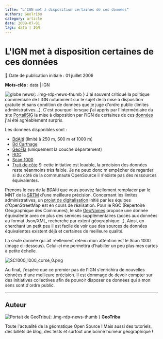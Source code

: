 ```yaml
---
title: "L'IGN met à disposition certaines de ces données"
authors: GeoTribu
category: article
date: 2009-07-01
tags: data | IGN
---
```


# L'IGN met à disposition certaines de ces données


:calendar: Date de publication initiale : 01 juillet 2009

**Mots-clés :** data | IGN


![globe news](https://cdn.geotribu.fr/img/internal/icons-rdp-news/world.png){: .img-rdp-news-thumb } J'ai souvent critiqué la politique commerciale de l'IGN notamment sur le sujet de la mise à disposition gratuite et sans condition de données que je juge d'ordre public (limites administratives...). C'est pourquoi lorsque j'ai appris par l'intermédiaire du site [PortailSIG](http://www.portailsig.org/) la mise à disposition par l'IGN de certaines de ces [données](http://professionnels.ign.fr/42/produits-gratuits/produits-gratuits-a-telecharger.htm) j'ai été agréablement surpris.

Les données disponibles sont :

* [BdAlti](http://professionnels.ign.fr/ficheProduitCMS.do?idDoc=5323461) (limité à 250 m, 500 m et 1000 m)
* [Bd Carthage](http://professionnels.ign.fr/ficheProduitCMS.do?idDoc=5323714)
* [GeoFla](http://professionnels.ign.fr/ficheProduitCMS.do?idDoc=5323861) (uniquement la couche département)
* [RGC](http://professionnels.ign.fr/ficheProduitCMS.do?idDoc=5323862)
* [Scan 1000](http://professionnels.ign.fr/ficheProduitCMS.do?idDoc=5327966)
* [Trait de côte](http://professionnels.ign.fr/ficheProduitCMS.do?idDoc=5465861)
Si cette initiative est louable, la précision des données reste néanmoins très faible. Je ne peux donc m'empêcher de regarder si du côté de la communauté OpenSource il n'existe pas des ressources équivalentes.

Prenons le cas de la BDAlti que vous pouvez facilement remplacer par le MNT de la [SRTM](http://edc.usgs.gov/products/elevation/) d'une meilleure précision. Concernant les limites administratives, un [projet de digitalisation](http://wiki.openstreetmap.org/wiki/WikiProject_France/Tracer_les_limites_administratives) initié par les équipes d'OpenStreetMap est en cours de réalisation. Pour le RGC (Repertoire Géographique des Communes), le site [GeoNames](http://www.geonames.org/) propose une donnée équivalente avec en plus des services supplémentaires (accès aux données au format Json/XML, recherche par extent géographique...). Ainsi, en cherchant un petit peu il est facile de voir que des sources de données équivalentes existent déjà et certaines de meilleure qualité.

La seule donnée qui ait réellement retenu mon attention est le Scan 1000 (image ci-dessous). Celui-ci me permettra d'habiller un peu plus mes cartes à petite échelle.

![SC1000_1000_corse_0.png](/sites/default/files/Tuto/img/Blog/divers/SC1000_1000_corse_0.png)

Au final, j'espère que ce premier pas de l'IGN s'enrichira de nouvelles données d'une meilleure précision. Il est dommage de devoir compter sur des initiatives collectives afin de pouvoir disposer de données qui à mon sens sont d'ordre public.



----

## Auteur

![Portait de GeoTribu](https://cdn.geotribu.fr/img/internal/charte/geotribu\_logo\_64x64.png){: .img-rdp-news-thumb }
**GeoTribu**

Toute l'actualité de la géomatique Open Source ! Mais aussi des tutoriels, des billets de blog, des tests et surtout une bonne humeur géographique !

